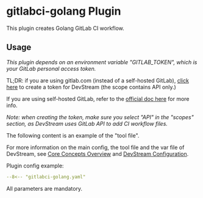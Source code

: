 # gitlabci-golang Plugin

This plugin creates Golang GitLab CI workflow.

## Usage

_This plugin depends on an environment variable "GITLAB_TOKEN", which is your GitLab personal access token._

TL;DR: if you are using gitlab.com (instead of a self-hosted GitLab), [click here](https://gitlab.com/-/profile/personal_access_tokens?name=DevStream+Access+token&scopes=api) to create a token for DevStream (the scope contains API only.)

If you are using self-hosted GitLab, refer to the [official doc here](https://docs.gitlab.com/ee/user/profile/personal_access_tokens.html) for more info.

_Note: when creating the token, make sure you select "API" in the "scopes" section, as DevStream uses GitLab API to add CI workflow files._

The following content is an example of the "tool file".

For more information on the main config, the tool file and the var file of DevStream, see [Core Concepts Overview](../core-concepts/core-concepts.md#1-config) and [DevStream Configuration](../core-concepts/config.md).

Plugin config example:

```yaml
--8<-- "gitlabci-golang.yaml"
```

All parameters are mandatory.
